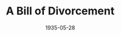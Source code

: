 ---
title: A Bill of Divorcement
date: 1935-05-28
closing_date:
layout: productions
featured_image:
image_caption:
image_credit:
playbill:
Theatre: Theatre Jacksonville
cast:
- Dr. Aliot: Edward Goodman
- The Rev. Christopher Pumphrey: Isaac Peiser
- Gray Merideth: Jack Berman
- Kit Pumphrey: John Salzer
- Miss Hester Fairfield: Margaret C. Culp
- Sydney Fairfield: Mary Keen Rogers
- Margaret Fairfield: Miriam Lee Doggett
- Bassett: Odella Gay
- Hilary Fairfield: William DeHoff
crew:
- Director:
  - F.W. Armbuster
- Props: Mary Courtney
- Set Design:
  - Mrs. Frances Blackwell
---